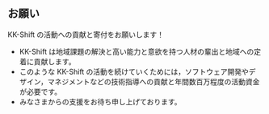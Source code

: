 ##  お願い

KK-Shift の活動への貢献と寄付をお願いします！

* KK-Shift は地域課題の解決と高い能力と意欲を持つ人材の輩出と地域への定着に貢献します。
* このような KK-Shift の活動を続けていくためには，ソフトウェア開発やデザイン，マネジメントなどの技術指導への貢献と年間数百万程度の活動資金が必要です。
* みなさまからの支援をお待ち申し上げております。

